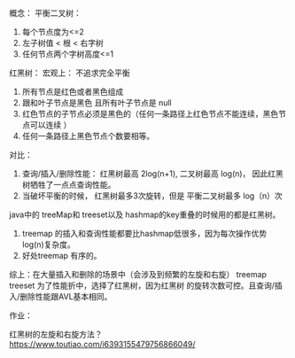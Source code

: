 概念：
平衡二叉树： 
1. 每个节点度为<=2
2. 左子树值 < 根 < 右字树
3. 任何节点两个字树高度<=1

红黑树： 
宏观上： 不追求完全平衡

1. 所有节点是红色或者黑色组成
2. 跟和叶子节点是黑色 且所有叶子节点是 null
3. 红色节点的子节点必须是黑色的（任何一条路径上红色节点不能连续，黑色节点可以连续 ）
4. 任何一条路径上黑色节点个数要相等。


对比： 
1. 查询/插入/删除性能： 红黑树最高 2log(n+1), 二叉树最高 log(n)， 因此红黑树牺牲了一点点查询性能。
2. 当破坏平衡的时候， 红黑树最多3次旋转，但是 平衡二叉树最多 log（n）次

java中的 treeMap和 treeset以及 hashmap的key重叠的时候用的都是红黑树。
1. treemap 的插入和查询性能都要比hashmap低很多，因为每次操作优势 log(n)复杂度。
2. 好处treemap 有序的。

综上：在大量插入和删除的场景中（会涉及到频繁的左旋和右旋） treemap treeset 为了性能折中，选择了红黑树，因为红黑树 的旋转次数可控。且查询/插入/删除性能跟AVL基本相同。



作业： 

红黑树的左旋和右旋方法？ 
https://www.toutiao.com/i6393155479756866049/ 
